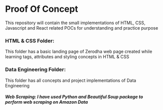# Proof Of Concept

This repository will contain the small implementations of HTML, CSS, Javascript and React related POCs for understanding and practice purpose

### HTML & CSS Folder:
This folder has a basic landing page of Zerodha web page created while learning tags, attributes and styling concepts in HTML & CSS

### Data Engineering Folder:
This folder has all concepts and project implementations of Data Engineering
##### Web Scraping: I have used Python and Beautiful Soup package to perform web scraping on Amazon Data
